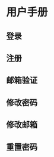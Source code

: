 # 用户手册

## 登录

## 注册

## 邮箱验证 <Badge type="warning" text="开发中" />

## 修改密码 <Badge type="warning" text="开发中" />

## 修改邮箱 <Badge type="warning" text="开发中" />

## 重置密码 <Badge type="warning" text="开发中" />